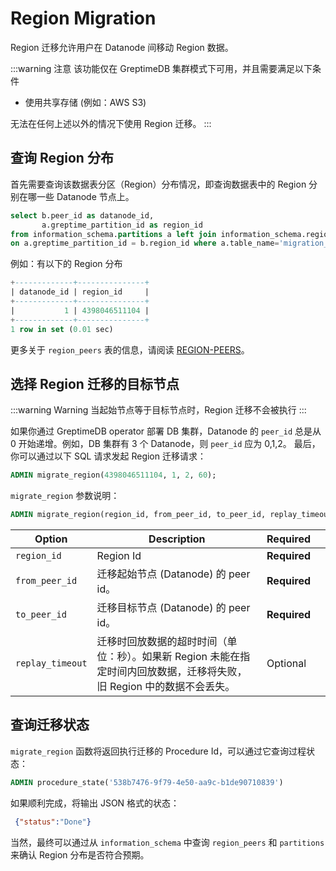 # Region Migration

Region 迁移允许用户在 Datanode 间移动 Region 数据。

:::warning 注意
该功能仅在 GreptimeDB 集群模式下可用，并且需要满足以下条件
- 使用共享存储 (例如：AWS S3)

无法在任何上述以外的情况下使用 Region 迁移。
:::


## 查询 Region 分布

首先需要查询该数据表分区（Region）分布情况，即查询数据表中的 Region 分别在哪一些 Datanode 节点上。

```sql
select b.peer_id as datanode_id,
       a.greptime_partition_id as region_id
from information_schema.partitions a left join information_schema.region_peers b
on a.greptime_partition_id = b.region_id where a.table_name='migration_target' order by datanode_id asc;
```

例如：有以下的 Region 分布
```sql
+-------------+---------------+
| datanode_id | region_id     |
+-------------+---------------+
|           1 | 4398046511104 |
+-------------+---------------+
1 row in set (0.01 sec)
```


更多关于 `region_peers`  表的信息，请阅读 [REGION-PEERS](/reference/sql/information-schema/region-peers.md)。

## 选择 Region 迁移的目标节点
:::warning Warning
当起始节点等于目标节点时，Region 迁移不会被执行
:::

如果你通过 GreptimeDB operator 部署 DB 集群，Datanode 的 `peer_id` 总是从 0 开始递增。例如，DB 集群有 3 个 Datanode，则 `peer_id` 应为 0,1,2。
最后，你可以通过以下 SQL 请求发起 Region 迁移请求：

```sql
ADMIN migrate_region(4398046511104, 1, 2, 60);
```

`migrate_region` 参数说明：

```sql
ADMIN migrate_region(region_id, from_peer_id, to_peer_id, replay_timeout);
```

| Option           | Description                                                                                                            | Required     |     |
| ---------------- | ---------------------------------------------------------------------------------------------------------------------- | ------------ | --- |
| `region_id`      | Region Id                                                                                                              | **Required** |     |
| `from_peer_id`   | 迁移起始节点 (Datanode) 的 peer id。                                                                                    | **Required** |     |
| `to_peer_id`     | 迁移目标节点 (Datanode) 的 peer id。                                                                                    | **Required** |     |
| `replay_timeout` | 迁移时回放数据的超时时间（单位：秒）。如果新 Region 未能在指定时间内回放数据，迁移将失败，旧 Region 中的数据不会丢失。 | Optional     |     |

## 查询迁移状态

`migrate_region` 函数将返回执行迁移的 Procedure Id，可以通过它查询过程状态：

```sql
ADMIN procedure_state('538b7476-9f79-4e50-aa9c-b1de90710839')
```

如果顺利完成，将输出 JSON 格式的状态：

```json
 {"status":"Done"}
```

当然，最终可以通过从 `information_schema` 中查询 `region_peers` 和 `partitions` 来确认 Region 分布是否符合预期。

